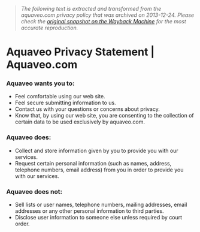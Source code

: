 > *The following text is extracted and transformed from the aquaveo.com privacy policy that was archived on 2013-12-24. Please check the [original snapshot on the Wayback Machine](https://web.archive.org/web/20131224213841id_/http%3A//www.aquaveo.com/privacy) for the most accurate reproduction.*

# Aquaveo Privacy Statement | Aquaveo.com

### Aquaveo wants you to:

  * Feel comfortable using our web site.
  * Feel secure submitting information to us.
  * Contact us with your questions or concerns about privacy.
  * Know that, by using our web site, you are consenting to the collection of certain data to be used exclusively by aquaveo.com.



### Aquaveo does:

  * Collect and store information given by you to provide you with our services.
  * Request certain personal information (such as names, address, telephone numbers, email address) from you in order to provide you with our services.



### Aquaveo does not:

  * Sell lists or user names, telephone numbers, mailing addresses, email addresses or any other personal information to third parties.
  * Disclose user information to someone else unless required by court order.


